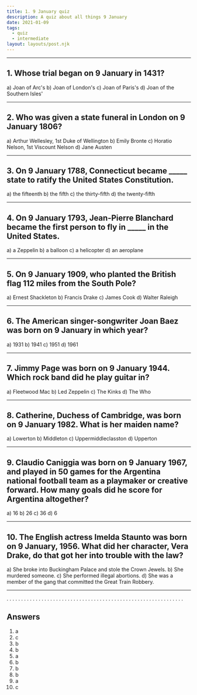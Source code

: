 ```yaml
---
title: 1. 9 January quiz
description: A quiz about all things 9 January
date: 2021-01-09
tags:
  - quiz
  - intermediate
layout: layouts/post.njk
---
```


---

## 1. Whose trial began on 9 January in 1431?
a) Joan of Arc's
b) Joan of London's
c) Joan of Paris's
d) Joan of the Southern Isles'

---

## 2. Who was given a state funeral in London on 9 January 1806?
a) Arthur Wellesley, 1st Duke of Wellington
b) Emily Bronte
c) Horatio Nelson, 1st Viscount Nelson
d) Jane Austen

---

## 3. On 9 January 1788, Connecticut became _____ state to ratify the United States Constitution.
a) the fifteenth
b) the fifth
c) the thirty-fifth
d) the twenty-fifth

---

## 4. On 9 January 1793, Jean-Pierre Blanchard became the first person to fly in _____ in the United States.
a) a Zeppelin
b) a balloon
c) a helicopter
d) an aeroplane

---

## 5. On 9 January 1909, who planted the British flag 112 miles from the South Pole?
a) Ernest Shackleton
b) Francis Drake
c) James Cook
d) Walter Raleigh

---

## 6. The American singer-songwriter Joan Baez was born on 9 January in which year?
a) 1931
b) 1941
c) 1951
d) 1961

---

## 7. Jimmy Page was born on 9 January 1944. Which rock band did he play guitar in?
a) Fleetwood Mac
b) Led Zeppelin
c) The Kinks
d) The Who

---

## 8. Catherine, Duchess of Cambridge, was born on 9 January 1982. What is her maiden name?
a) Lowerton
b) Middleton
c) Uppermiddleclasston
d) Upperton

---

## 9. Claudio Caniggia was born on 9 January 1967, and played in 50 games for the Argentina national football team as a playmaker or creative forward. How many goals did he score for Argentina altogether?
a) 16
b) 26
c) 36
d) 6

---

## 10. The English actress Imelda Staunto was born on 9 January, 1956. What did her character, Vera Drake, do that got her into trouble with the law?
a) She broke into Buckingham Palace and stole the Crown Jewels.
b) She murdered someone.
c) She performed illegal abortions.
d) She was a member of the gang that committed the Great Train Robbery.

---

.
.
.
.
.
.
.
.
.
.
.
.
.
.
.
.
.
.
.
.
.
.
.
.
.
.
.
.
.
.
.
.
.
.
.
.
.
.
.
.
.
.
.
.
.
.
.
.
.
.
.
.
.
.
.
.
.
.
.
.
.

## Answers

1. a
2. c
3. b
4. b
5. a
6. b
7. b
8. b
9. a
10. c
